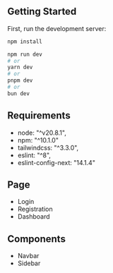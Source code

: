 
## Getting Started

First, run the development server:

```bash
npm install

npm run dev
# or
yarn dev
# or
pnpm dev
# or
bun dev
```
## Requirements
- node: "^v20.8.1",
- npm: "^10.1.0"
- tailwindcss: "^3.3.0",
- eslint: "^8",
- eslint-config-next: "14.1.4"

## Page
- Login
- Registration
- Dashboard 

## Components 
- Navbar
- Sidebar